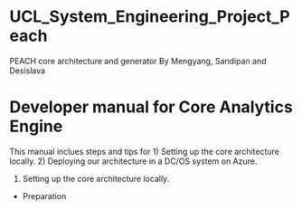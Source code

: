 # UCL_System_Engineering_Project_Peach
PEACH core architecture and generator
By Mengyang, Sandipan and Desislava

# Developer manual for Core Analytics Engine
This manual inclues steps and tips for 1) Setting up the core architecture locally. 2) Deploying our architecture in a DC/OS system on Azure.

1) Setting up the core architecture locally.
- Preparation
